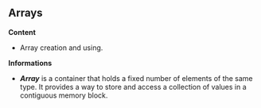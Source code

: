 ## Arrays

**Content**

- Array creation and using.

**Informations**

- ***Array*** is a container that holds a fixed number of elements of the same type. It provides a way to store and access a collection of values in a contiguous memory block.
